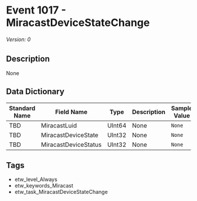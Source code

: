 # Event 1017 - MiracastDeviceStateChange
###### Version: 0

## Description
None

## Data Dictionary
|Standard Name|Field Name|Type|Description|Sample Value|
|---|---|---|---|---|
|TBD|MiracastLuid|UInt64|None|`None`|
|TBD|MiracastDeviceState|UInt32|None|`None`|
|TBD|MiracastDeviceStatus|UInt32|None|`None`|

## Tags
* etw_level_Always
* etw_keywords_Miracast
* etw_task_MiracastDeviceStateChange